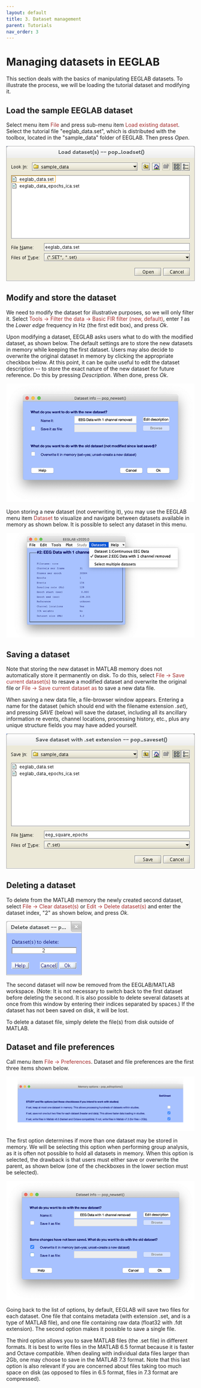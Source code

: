 ```yaml
---
layout: default
title: 3. Dataset management
parent: Tutorials
nav_order: 3
---
```

Managing datasets in EEGLAB
=========================

This section deals with the basics of manipulating EEGLAB datasets. To illustrate the process, we will be loading the tutorial dataset and modifying it.

Load the sample EEGLAB dataset
------

Select menu item <span style="color: brown">File</span> and press sub-menu item
<span style="color: brown">Load existing dataset</span>. Select the tutorial file "eeglab_data.set", which is distributed with
the toolbox, located in the "sample_data" folder of EEGLAB. Then press *Open*.

![Image:Pop_loadset.png](/assets/images/Pop_loadset.png)

Modify and store the dataset
------

We need to modify the dataset for illustrative purposes, so we will only filter it. Select <span style="color: brown">Tools → Filter the data → Basic FIR filter (new, default)</span>, enter *1* as the *Lower edge* frequency in Hz (the first edit box), and press *Ok*.

Upon modifying a dataset, EEGLAB asks users what to do with the modified dataset, as shown below. The default settings are to store the new datasets in memory while keeping the first dataset. Users may also decide to overwrite the original dataset in memory by clicking the appropriate checkbox below. At this point, it can be quite useful to edit the dataset
description -- to store the exact nature of the new dataset for future reference. Do this by pressing
*Description*. When done, press *Ok*.

![Image:pop_newset_new.png](/assets/images/pop_newset_new.png)

Upon storing a new dataset (not overwriting it), you may use the EEGLAB menu item <span style="color: brown">Dataset</span> to visualize and navigate between datasets available in memory as shown below. It is possible to select any dataset in this menu.

![Image:eeglab_dataset_menu.png](/assets/images/eeglab_dataset_menu.png)

Saving a dataset
------

Note that storing the new dataset in MATLAB memory does not
automatically store it permanently on disk.  To do this, select
<span style="color: brown">File → Save current dataset(s)</span> to resave a modified dataset and overwrite the original file or <span style="color: brown">File → Save current dataset as</span> to save a new data file.

When saving a new data file, a file-browser window appears. Entering a name for the dataset
(which should end with the filename extension *.set*), and pressing
*SAVE* (below) will save the dataset, including
all its ancillary information re events, channel locations, processing
history, etc., plus any unique structure fields you may have added
yourself.

![Image:Saveepoch.png](/assets/images/Saveepoch.png)

Deleting a dataset
------

To delete from the MATLAB memory the newly created second dataset, select
<span style="color: brown">File → Clear dataset(s)</span> or
<span style="color: brown">Edit → Delete dataset(s)</span> and enter the
dataset index, "2" as shown below, and press *Ok*.

![Image:Delete.png](/assets/images/Delete.png)

The second dataset will now be removed from the EEGLAB/MATLAB
workspace. (Note: It is not necessary to switch back to the first
dataset before deleting the second. It is also possible to delete
several datasets at once from this window by entering their indices
separated by spaces.) If the dataset has not been saved on disk, it will be lost.

To delete a dataset file, simply delete the file(s) from disk outside of MATLAB.

Dataset and file preferences
------

Call menu item <span style="color: brown">File → Preferences</span>. Dataset and file preferences are the first three items shown below.

![Image:preferences.png](/assets/images/preferences.png)

The first option determines if more than one dataset may be stored in memory. We will be selecting this option when performing group analysis, as it is often not possible to hold all datasets in memory. When this option is selected, the drawback is that users must either save or overwrite the parent, as shown below (one of the checkboxes in the lower section must be selected).

![Image:pop_newset_overwrite.png](/assets/images/pop_newset_overwrite.png)

Going back to the list of options, by default, EEGLAB will save two files for each dataset. One file that contains metadata (with extension .set, and is a type of MATLAB file), and one file containing raw data (float32 with .fdt extension). The second option makes it possible to save a single file.

The third option allows you to save MATLAB files (the .set file) in different formats. It is best to write files in the MATLAB 6.5 format because it is faster and Octave compatible. When dealing with individual data files larger than 2Gb, one may choose to save in the MATLAB 7.3 format. Note that this last option is also relevant if you are concerned about files taking too much space on disk (as opposed to files in 6.5 format, files in 7.3 format are compressed).

